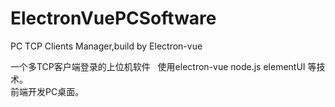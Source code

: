 # ElectronVuePCSoftware
PC TCP Clients Manager,build by Electron-vue  

一个多TCP客户端登录的上位机软件  
使用electron-vue node.js elementUI 等技术。  
前端开发PC桌面。  
